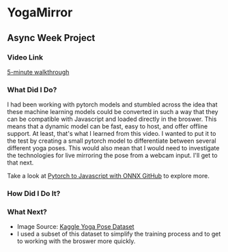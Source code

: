 # YogaMirror

## **Async Week Project**

### **Video Link**
[5-minute walkthrough](https://www.youtube.com)

### **What Did I Do?**
I had been working with pytorch models and stumbled across the idea that these machine learning models could be converted in such a way that they can be compatible with Javascript and loaded directly in the broswer. This means that a dynamic model can be fast, easy to host, and offer offline support. At least, that's what I learned from this video. I wanted to put it to the test by creating a small pytorch model to differentiate between several different yoga poses. This would also mean that I would need to investigate the technologies for live mirroring the pose from a webcam input. I'll get to that next. 

Take a look at [Pytorch to Javascript with ONNX GitHub](https://github.com/elliotwaite/pytorch-to-javascript-with-onnx-js) to explore more. 

### **How Did I Do It?**

### **What Next?**

- Image Source: [Kaggle Yoga Pose Dataset](https://www.kaggle.com/general/192938)<br>
- I used a subset of this dataset to simplify the training process and to get to working with the broswer more quickly. 
